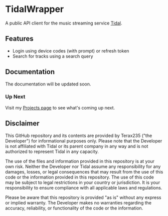 # TidalWrapper
A public API client for the music streaming service [Tidal](https://tidal.com/).

## Features
- Login using device codes (with prompt) or refresh token
- Search for tracks using a search query

## Documentation
The documentation will be updated soon.

### Up Next
Visit my [Projects page](https://github.com/Terax235/TidalWrapper/projects) to see what's coming up next.

## Disclaimer
This GitHub repository and its contents are provided by Terax235 ("the Developer") for informational purposes only. Please note that the Developer is not affiliated with Tidal or its parent company in any way and is not authorized to represent Tidal in any capacity.

The use of the files and information provided in this repository is at your own risk. Neither the Developer nor Tidal assume any responsibility for any damages, losses, or legal consequences that may result from the use of this code or the information provided in this repository. The use of this code may be subject to legal restrictions in your country or jurisdiction. It is your responsibility to ensure compliance with all applicable laws and regulations.

Please be aware that this repository is provided "as is" without any express or implied warranty. The Developer makes no warranties regarding the accuracy, reliability, or functionality of the code or the information.